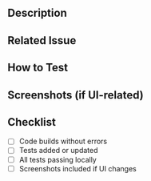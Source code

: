## Description

<!-- What does this PR change, and why? -->

## Related Issue

<!-- Link to issue if applicable, e.g. Closes #123 -->

## How to Test

<!-- Steps for reviewer to reproduce and verify your changes -->

## Screenshots (if UI-related)

<!-- Before/After images, or N/A if not applicable -->

## Checklist

- [ ] Code builds without errors
- [ ] Tests added or updated
- [ ] All tests passing locally
- [ ] Screenshots included if UI changes
